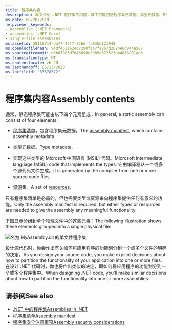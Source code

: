 ```yaml
---
title: 程序集内容
description: 本文介绍 .NET 程序集的内容，其中可能包括程序集元数据、类型元数据、MSIL 代码和资源。
ms.date: 08/20/2019
helpviewer_keywords:
- assemblies [.NET Framework]
- assemblies [.NET Core]
- single-file assemblies
ms.assetid: 28116714-da77-45f7-826d-fa035d121948
ms.openlocfilehash: 94df452162ed7290fab7fa267d2624e6d844a587
ms.sourcegitcommit: d6bd7903d7d46698e9d89d3725f3bb4876891aa3
ms.translationtype: HT
ms.contentlocale: zh-CN
ms.lasthandoff: 05/13/2020
ms.locfileid: "83378572"
---
```

# <a name="assembly-contents"></a><span data-ttu-id="a6b53-103">程序集内容</span><span class="sxs-lookup"><span data-stu-id="a6b53-103">Assembly contents</span></span>

<span data-ttu-id="a6b53-104">通常，静态程序集可能由以下四个元素组成：</span><span class="sxs-lookup"><span data-stu-id="a6b53-104">In general, a static assembly can consist of four elements:</span></span>

- <span data-ttu-id="a6b53-105">[程序集清单](manifest.md)，包含程序集元数据。</span><span class="sxs-lookup"><span data-stu-id="a6b53-105">The [assembly manifest](manifest.md), which contains assembly metadata.</span></span>

- <span data-ttu-id="a6b53-106">类型元数据。</span><span class="sxs-lookup"><span data-stu-id="a6b53-106">Type metadata.</span></span>  

- <span data-ttu-id="a6b53-107">实现这些类型的 Microsoft 中间语言 (MSIL) 代码。</span><span class="sxs-lookup"><span data-stu-id="a6b53-107">Microsoft intermediate language (MSIL) code that implements the types.</span></span> <span data-ttu-id="a6b53-108">它由编译器从一个或多个源代码文件生成。</span><span class="sxs-lookup"><span data-stu-id="a6b53-108">It is generated by the compiler from one or more source code files.</span></span>

- <span data-ttu-id="a6b53-109">[资源](../../framework/resources/index.md)集。</span><span class="sxs-lookup"><span data-stu-id="a6b53-109">A set of [resources](../../framework/resources/index.md).</span></span>  

<span data-ttu-id="a6b53-110">只有程序集清单是必需的，但也需要类型或资源来向程序集提供任何有意义的功能。</span><span class="sxs-lookup"><span data-stu-id="a6b53-110">Only the assembly manifest is required, but either types or resources are needed to give the assembly any meaningful functionality.</span></span>

<span data-ttu-id="a6b53-111">下图显示分组到单个物理文件中的这些元素：</span><span class="sxs-lookup"><span data-stu-id="a6b53-111">The following illustration shows these elements grouped into a single physical file:</span></span>

![名为 MyAssembly.dll 的单文件程序集](./media/contents/single-file-assembly.gif)

<span data-ttu-id="a6b53-113">设计源代码时，你会作出有关如何将应用程序的功能划分到一个或多个文件的明确的决定。</span><span class="sxs-lookup"><span data-stu-id="a6b53-113">As you design your source code, you make explicit decisions about how to partition the functionality of your application into one or more files.</span></span> <span data-ttu-id="a6b53-114">在设计 .NET 代码时，你也将作出类似的决定，即如何将应用程序的功能划分到一个或多个程序集中。</span><span class="sxs-lookup"><span data-stu-id="a6b53-114">When designing .NET code, you'll make similar decisions about how to partition the functionality into one or more assemblies.</span></span>

## <a name="see-also"></a><span data-ttu-id="a6b53-115">请参阅</span><span class="sxs-lookup"><span data-stu-id="a6b53-115">See also</span></span>

- [<span data-ttu-id="a6b53-116">.NET 中的程序集</span><span class="sxs-lookup"><span data-stu-id="a6b53-116">Assemblies in .NET</span></span>](index.md)
- [<span data-ttu-id="a6b53-117">程序集清单</span><span class="sxs-lookup"><span data-stu-id="a6b53-117">Assembly manifest</span></span>](manifest.md)
- [<span data-ttu-id="a6b53-118">程序集安全注意事项</span><span class="sxs-lookup"><span data-stu-id="a6b53-118">Assembly security considerations</span></span>](security-considerations.md)
